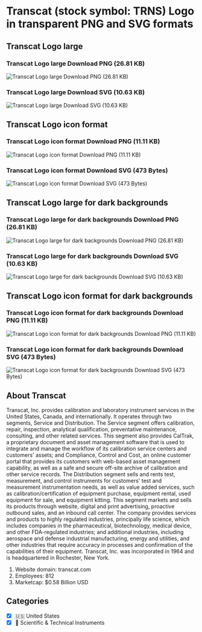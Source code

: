 # Transcat (stock symbol: TRNS) Logo in transparent PNG and SVG formats

## Transcat Logo large

### Transcat Logo large Download PNG (26.81 KB)

![Transcat Logo large Download PNG (26.81 KB)](/img/orig/TRNS_BIG-29be45a8.png)

### Transcat Logo large Download SVG (10.63 KB)

![Transcat Logo large Download SVG (10.63 KB)](/img/orig/TRNS_BIG-b05488b4.svg)

## Transcat Logo icon format

### Transcat Logo icon format Download PNG (11.11 KB)

![Transcat Logo icon format Download PNG (11.11 KB)](/img/orig/TRNS-1d26c486.png)

### Transcat Logo icon format Download SVG (473 Bytes)

![Transcat Logo icon format Download SVG (473 Bytes)](/img/orig/TRNS-2228e55b.svg)

## Transcat Logo large for dark backgrounds

### Transcat Logo large for dark backgrounds Download PNG (26.81 KB)

![Transcat Logo large for dark backgrounds Download PNG (26.81 KB)](/img/orig/TRNS_BIG.D-ca13e0c7.png)

### Transcat Logo large for dark backgrounds Download SVG (10.63 KB)

![Transcat Logo large for dark backgrounds Download SVG (10.63 KB)](/img/orig/TRNS_BIG.D-b4616c09.svg)

## Transcat Logo icon format for dark backgrounds

### Transcat Logo icon format for dark backgrounds Download PNG (11.11 KB)

![Transcat Logo icon format for dark backgrounds Download PNG (11.11 KB)](/img/orig/TRNS.D-d523c3b3.png)

### Transcat Logo icon format for dark backgrounds Download SVG (473 Bytes)

![Transcat Logo icon format for dark backgrounds Download SVG (473 Bytes)](/img/orig/TRNS.D-358e1be0.svg)

## About Transcat

Transcat, Inc. provides calibration and laboratory instrument services in the United States, Canada, and internationally. It operates through two segments, Service and Distribution. The Service segment offers calibration, repair, inspection, analytical qualification, preventative maintenance, consulting, and other related services. This segment also provides CalTrak, a proprietary document and asset management software that is used to integrate and manage the workflow of its calibration service centers and customers' assets; and Compliance, Control and Cost, an online customer portal that provides its customers with web-based asset management capability, as well as a safe and secure off-site archive of calibration and other service records. The Distribution segment sells and rents test, measurement, and control instruments for customers' test and measurement instrumentation needs, as well as value added services, such as calibration/certification of equipment purchase, equipment rental, used equipment for sale, and equipment kitting. This segment markets and sells its products through website, digital and print advertising, proactive outbound sales, and an inbound call center. The company provides services and products to highly regulated industries, principally life science, which includes companies in the pharmaceutical, biotechnology, medical device, and other FDA-regulated industries; and additional industries, including aerospace and defense industrial manufacturing, energy and utilities, and other industries that require accuracy in processes and confirmation of the capabilities of their equipment. Transcat, Inc. was incorporated in 1964 and is headquartered in Rochester, New York.

1. Website domain: transcat.com
2. Employees: 812
3. Marketcap: $0.58 Billion USD


## Categories
- [x] 🇺🇸 United States
- [x] 🔬 Scientific & Technical Instruments

